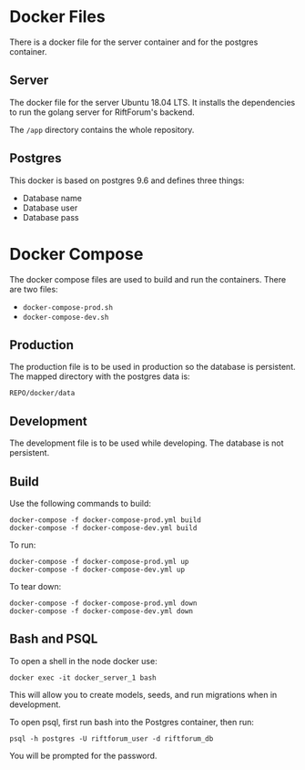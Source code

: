 # Docker Files

There is a docker file for the server container and for the postgres container.

## Server

The docker file for the server Ubuntu 18.04 LTS. It installs the dependencies
to run the golang server for RiftForum's backend.

The `/app` directory contains the whole repository.

## Postgres

This docker is based on postgres 9.6 and defines three things:

 * Database name
 * Database user
 * Database pass

# Docker Compose

The docker compose files are used to build and run the containers. There are
two files:

 * `docker-compose-prod.sh`
 * `docker-compose-dev.sh`

## Production

The production file is to be used in production so the database is persistent.
The mapped directory with the postgres data is:

    REPO/docker/data

## Development

The development file is to be used while developing. The database is not
persistent.

## Build

Use the following commands to build:

    docker-compose -f docker-compose-prod.yml build
    docker-compose -f docker-compose-dev.yml build

To run:

    docker-compose -f docker-compose-prod.yml up
    docker-compose -f docker-compose-dev.yml up

To tear down:

    docker-compose -f docker-compose-prod.yml down
    docker-compose -f docker-compose-dev.yml down

## Bash and PSQL

To open a shell in the node docker use:

    docker exec -it docker_server_1 bash

This will allow you to create models, seeds, and run migrations when in
development.

To open psql, first run bash into the Postgres container, then run:

    psql -h postgres -U riftforum_user -d riftforum_db

You will be prompted for the password.
